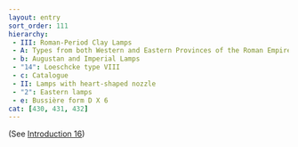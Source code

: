 ```yaml
---
layout: entry
sort_order: 111
hierarchy:
 - III: Roman-Period Clay Lamps
 - A: Types from both Western and Eastern Provinces of the Roman Empire
 - b: Augustan and Imperial Lamps
 - "14": Loeschcke type VIII
 - c: Catalogue
 - II: Lamps with heart-shaped nozzle
 - "2": Eastern lamps
 - e: Bussière form D X 6
cat: [430, 431, 432]
---
```


(See [Introduction 16](Introduction-16))
